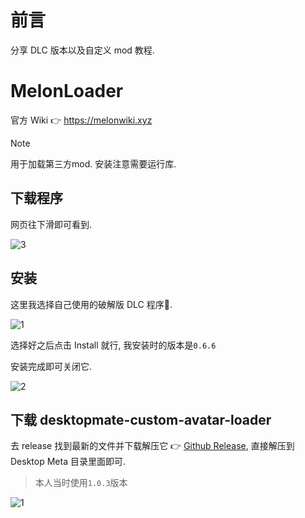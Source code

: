 # 前言

分享 DLC 版本以及自定义 mod 教程.

# MelonLoader

官方 Wiki 👉 https://melonwiki.xyz

> [!NOTE]
> 用于加载第三方mod.
> 安装注意需要运行库.

## 下载程序

网页往下滑即可看到.

![3](https://github.com/user-attachments/assets/0c54f714-4b52-4c95-9aa4-820397216d07)

## 安装

这里我选择自己使用的破解版 DLC 程序🤭.

![1](https://github.com/user-attachments/assets/9b5e0421-f960-4f1c-aad5-73e11acfd8ac)

选择好之后点击 Install 就行, 我安装时的版本是`0.6.6`

安装完成即可关闭它.

![2](https://github.com/user-attachments/assets/299aa50e-bba9-45de-a3a1-3842cfd72ca8)

## 下载 desktopmate-custom-avatar-loader

去 release 找到最新的文件并下载解压它 👉 [Github Release](https://github.com/YusufOzmen01/desktopmate-custom-avatar-loader/releases), 直接解压到 Desktop Meta 目录里面即可.

> 本人当时使用`1.0.3`版本

![1](https://github.com/user-attachments/assets/f2bd1cb9-9127-481d-b269-6417b271be19)